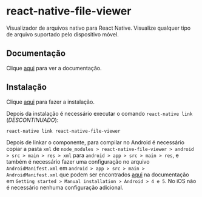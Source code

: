 # react-native-file-viewer

Visualizador de arquivos nativo para React Native. Visualize qualquer tipo de arquivo suportado pelo dispositivo móvel.

## Documentação

Clique [aqui](https://github.com/vinzscam/react-native-file-viewer) para ver a documentação.

## Instalação

Clique [aqui](https://www.npmjs.com/package/react-native-file-viewer) para fazer a instalação.

Depois da instalação é necessário executar o comando `react-native link` (_DESCONTINUADO_):

```
react-native link react-native-file-viewer
```

Depois de linkar o componente, para compilar no Android é necessário copiar a pasta `xml` de `node_modules > react-native-file-viewer > android > src > main > res > xml` para `android > app > src > main > res`, e também é necessário fazer uma configuração no arquivo `AndroidManifest.xml` em `android > app > src > main > AndroidManifest.xml` que podem ser encontrados [aqui](https://github.com/vinzscam/react-native-file-viewer) na documentação em `Getting started > Manual installation > Android > 4 e 5`. No iOS não é necessário nenhuma configuração adicional.